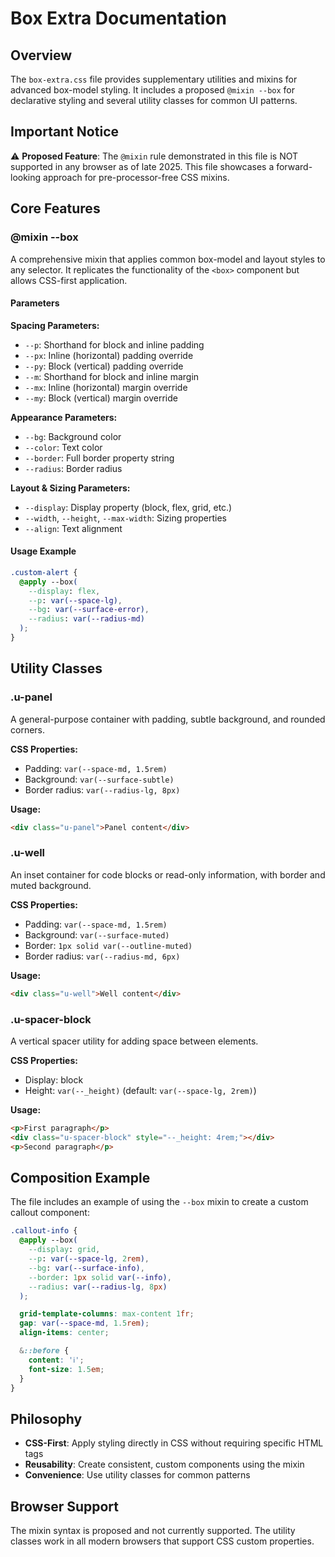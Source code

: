 # Box Extra Documentation

## Overview
The `box-extra.css` file provides supplementary utilities and mixins for advanced box-model styling. It includes a proposed `@mixin --box` for declarative styling and several utility classes for common UI patterns.

## Important Notice
⚠️ **Proposed Feature**: The `@mixin` rule demonstrated in this file is NOT supported in any browser as of late 2025. This file showcases a forward-looking approach for pre-processor-free CSS mixins.

## Core Features

### @mixin --box
A comprehensive mixin that applies common box-model and layout styles to any selector. It replicates the functionality of the `<box>` component but allows CSS-first application.

#### Parameters

**Spacing Parameters:**
- `--p`: Shorthand for block and inline padding
- `--px`: Inline (horizontal) padding override
- `--py`: Block (vertical) padding override
- `--m`: Shorthand for block and inline margin
- `--mx`: Inline (horizontal) margin override
- `--my`: Block (vertical) margin override

**Appearance Parameters:**
- `--bg`: Background color
- `--color`: Text color
- `--border`: Full border property string
- `--radius`: Border radius

**Layout & Sizing Parameters:**
- `--display`: Display property (block, flex, grid, etc.)
- `--width`, `--height`, `--max-width`: Sizing properties
- `--align`: Text alignment

#### Usage Example
```css
.custom-alert {
  @apply --box(
    --display: flex,
    --p: var(--space-lg),
    --bg: var(--surface-error),
    --radius: var(--radius-md)
  );
}
```

## Utility Classes

### .u-panel
A general-purpose container with padding, subtle background, and rounded corners.

**CSS Properties:**
- Padding: `var(--space-md, 1.5rem)`
- Background: `var(--surface-subtle)`
- Border radius: `var(--radius-lg, 8px)`

**Usage:**
```html
<div class="u-panel">Panel content</div>
```

### .u-well
An inset container for code blocks or read-only information, with border and muted background.

**CSS Properties:**
- Padding: `var(--space-md, 1.5rem)`
- Background: `var(--surface-muted)`
- Border: `1px solid var(--outline-muted)`
- Border radius: `var(--radius-md, 6px)`

**Usage:**
```html
<div class="u-well">Well content</div>
```

### .u-spacer-block
A vertical spacer utility for adding space between elements.

**CSS Properties:**
- Display: block
- Height: `var(--_height)` (default: `var(--space-lg, 2rem)`)

**Usage:**
```html
<p>First paragraph</p>
<div class="u-spacer-block" style="--_height: 4rem;"></div>
<p>Second paragraph</p>
```

## Composition Example
The file includes an example of using the `--box` mixin to create a custom callout component:

```css
.callout-info {
  @apply --box(
    --display: grid,
    --p: var(--space-lg, 2rem),
    --bg: var(--surface-info),
    --border: 1px solid var(--info),
    --radius: var(--radius-lg, 8px)
  );

  grid-template-columns: max-content 1fr;
  gap: var(--space-md, 1.5rem);
  align-items: center;

  &::before {
    content: 'ℹ️';
    font-size: 1.5em;
  }
}
```

## Philosophy
- **CSS-First**: Apply styling directly in CSS without requiring specific HTML tags
- **Reusability**: Create consistent, custom components using the mixin
- **Convenience**: Use utility classes for common patterns

## Browser Support
The mixin syntax is proposed and not currently supported. The utility classes work in all modern browsers that support CSS custom properties.